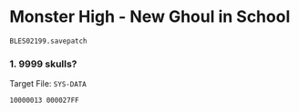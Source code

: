 #  Monster High - New Ghoul in School

`BLES02199.savepatch`

### 1. 9999 skulls?

Target File: `SYS-DATA`

```
10000013 000027FF
```

